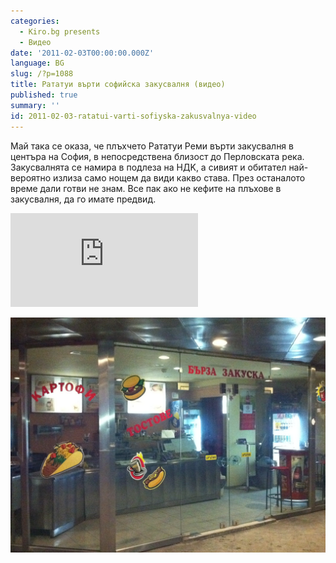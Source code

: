 ```yaml
---
categories:
  - Kiro.bg presents
  - Видео
date: '2011-02-03T00:00:00.000Z'
language: BG
slug: /?p=1088
title: Рататуи върти софийска закусвалня (видео)
published: true
summary: ''
id: 2011-02-03-ratatui-varti-sofiyska-zakusvalnya-video
---
```


Май така се оказа, че плъхчето Рататуи Реми върти закусвалня в центъра на София, в непосредствена близост до Перловската река. Закусвалнята се намира в подлеза на НДK, а сивият и обитател най-вероятно излиза само нощем да види какво става. През останалото време дали готви не знам. Все пак ако не кефите на плъхове в закусвалня, да го имате предвид. 

<div className="youtube_video"><iframe src="http://www.youtube.com/embed/nn1y8hrNeEM?rel=0" frameborder="0" allowfullscreen></iframe></div>

![fast food](https://raw.githubusercontent.com/kirilchristov/blog_images/main/2011/02/fast-food.jpg)

